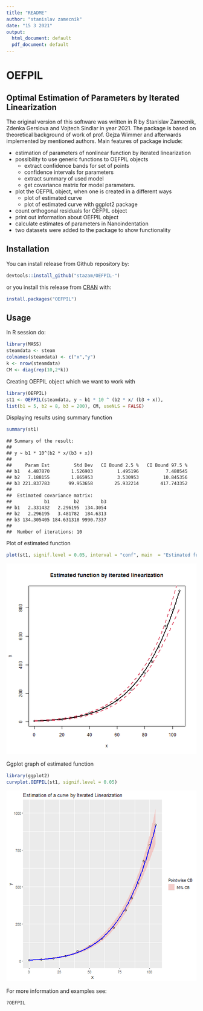 ```yaml
---
title: "README"
author: "stanislav zamecnik"
date: "15 3 2021"
output:
  html_document: default
  pdf_document: default
---
```

# OEFPIL


## Optimal Estimation of Parameters by Iterated Linearization

The original version of this software was written in R by Stanislav Zamecnik, Zdenka Gerslova and Vojtech Sindlar in year 2021. The package is based on theoretical background of work of prof. Gejza Wimmer and afterwards implemented by mentioned authors. 
Main features of package include:

- estimation of parameters of nonlinear function by iterated linearization
- possibility to use generic functions to OEFPIL objects
  - extract confidence bands for set of points
  - confidence intervals for parameters 
  - extract summary of used model
  - get covariance matrix for model parameters.
- plot the OEFPIL object, when one is created in a different ways
  - plot of estimated curve 
  - plot of estimated curve with ggplot2 package
- count orthogonal residuals for OEFPIL object
- print out information about OEFPIL object
- calculate estimates of parameters in Nanoindentation
- two datasets were added to the package to show functionality

## Installation

You can install release from Github repository by:

``` r
devtools::install_github("stazam/OEFPIL-")
``` 
or you install this release from [CRAN](https://CRAN.R-project.org) with: 

``` r
install.packages("OEFPIL")
``` 

## Usage

In R session do:


```r
library(MASS)
steamdata <- steam
colnames(steamdata) <- c("x","y")
k <- nrow(steamdata)
CM <- diag(rep(10,2*k))
```

Creating OEFPIL object which we want to work with


```r
library(OEFPIL)
st1 <- OEFPIL(steamdata, y ~ b1 * 10 ^ (b2 * x/ (b3 + x)),
list(b1 = 5, b2 = 8, b3 = 200), CM, useNLS = FALSE)
```

Displaying results using summary function

```r
summary(st1)
```

```
## Summary of the result:  
##  
## y ~ b1 * 10^(b2 * x/(b3 + x))
## 
##     Param Est         Std Dev   CI Bound 2.5 %   CI Bound 97.5 %
## b1   4.487870        1.526903         1.495196          7.480545
## b2   7.188155        1.865953         3.530953         10.845356
## b3 221.837783       99.953658        25.932214        417.743352
## 
##  Estimated covariance matrix: 
##            b1         b2        b3
## b1   2.331432   2.296195  134.3054
## b2   2.296195   3.481782  184.6313
## b3 134.305405 184.631318 9990.7337
## 
##  Number of iterations: 10
```

Plot of estimated function

```r
plot(st1, signif.level = 0.05, interval = "conf", main  = "Estimated function by iterated linearization")
```

![](man/figure/unnamed-chunk-4-1.png)

Ggplot graph of estimated function 

```r
library(ggplot2)
curvplot.OEFPIL(st1, signif.level = 0.05)
```

![](man/figure/unnamed-chunk-5-1.png)

For more information and examples see:

```r
?OEFPIL
```


